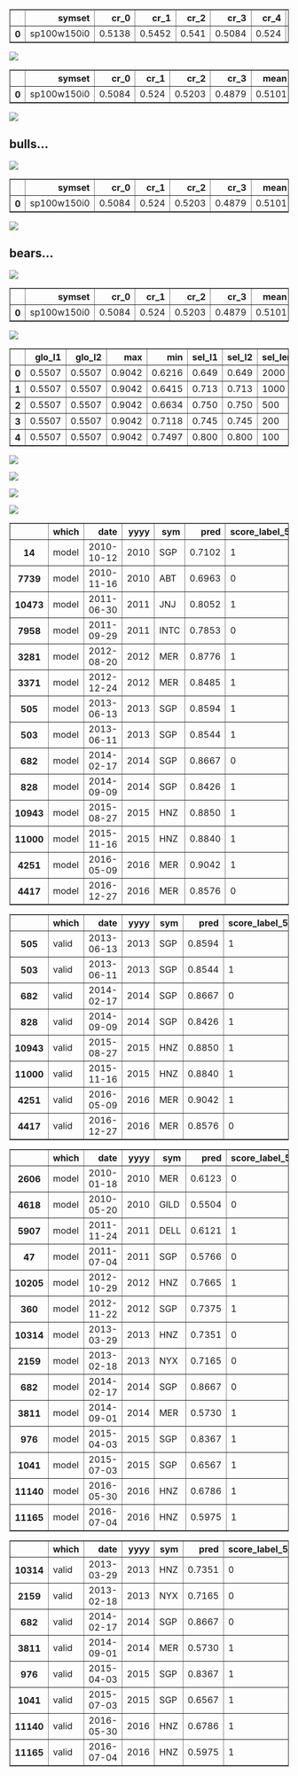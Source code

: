 
<table border="1" class="dataframe">
  <thead>
    <tr style="text-align: right;">
      <th></th>
      <th>symset</th>
      <th>cr_0</th>
      <th>cr_1</th>
      <th>cr_2</th>
      <th>cr_3</th>
      <th>cr_4</th>
      <th>cr_5</th>
      <th>cr_6</th>
      <th>mean</th>
    </tr>
  </thead>
  <tbody>
    <tr>
      <th>0</th>
      <td>sp100w150i0</td>
      <td>0.5138</td>
      <td>0.5452</td>
      <td>0.541</td>
      <td>0.5084</td>
      <td>0.524</td>
      <td>0.5203</td>
      <td>0.4879</td>
      <td>0.5201</td>
    </tr>
  </tbody>
</table>

![](./model_sp100_w150_clr_m2010-2017-1-1700-2010_v2013-2017-1-1700-2010_sscore_label_5_100-score_label_5_100_taTaBase1Ext4El.model.md.data/model.png)

<table border="1" class="dataframe">
  <thead>
    <tr style="text-align: right;">
      <th></th>
      <th>symset</th>
      <th>cr_0</th>
      <th>cr_1</th>
      <th>cr_2</th>
      <th>cr_3</th>
      <th>mean</th>
    </tr>
  </thead>
  <tbody>
    <tr>
      <th>0</th>
      <td>sp100w150i0</td>
      <td>0.5084</td>
      <td>0.524</td>
      <td>0.5203</td>
      <td>0.4879</td>
      <td>0.5101</td>
    </tr>
  </tbody>
</table>

![](./model_sp100_w150_clr_m2010-2017-1-1700-2010_v2013-2017-1-1700-2010_sscore_label_5_100-score_label_5_100_taTaBase1Ext4El.model.md.data/valid.png)
## bulls...

![](./model_sp100_w150_clr_m2010-2017-1-1700-2010_v2013-2017-1-1700-2010_sscore_label_5_100-score_label_5_100_taTaBase1Ext4El.model.md.data/model_pp.png)

<table border="1" class="dataframe">
  <thead>
    <tr style="text-align: right;">
      <th></th>
      <th>symset</th>
      <th>cr_0</th>
      <th>cr_1</th>
      <th>cr_2</th>
      <th>cr_3</th>
      <th>mean</th>
    </tr>
  </thead>
  <tbody>
    <tr>
      <th>0</th>
      <td>sp100w150i0</td>
      <td>0.5084</td>
      <td>0.524</td>
      <td>0.5203</td>
      <td>0.4879</td>
      <td>0.5101</td>
    </tr>
  </tbody>
</table>

![](./model_sp100_w150_clr_m2010-2017-1-1700-2010_v2013-2017-1-1700-2010_sscore_label_5_100-score_label_5_100_taTaBase1Ext4El.model.md.data/valid_pp.png)
## bears...

![](./model_sp100_w150_clr_m2010-2017-1-1700-2010_v2013-2017-1-1700-2010_sscore_label_5_100-score_label_5_100_taTaBase1Ext4El.model.md.data/model_pp_bears.png)

<table border="1" class="dataframe">
  <thead>
    <tr style="text-align: right;">
      <th></th>
      <th>symset</th>
      <th>cr_0</th>
      <th>cr_1</th>
      <th>cr_2</th>
      <th>cr_3</th>
      <th>mean</th>
    </tr>
  </thead>
  <tbody>
    <tr>
      <th>0</th>
      <td>sp100w150i0</td>
      <td>0.5084</td>
      <td>0.524</td>
      <td>0.5203</td>
      <td>0.4879</td>
      <td>0.5101</td>
    </tr>
  </tbody>
</table>

![](./model_sp100_w150_clr_m2010-2017-1-1700-2010_v2013-2017-1-1700-2010_sscore_label_5_100-score_label_5_100_taTaBase1Ext4El.model.md.data/valid_pp_bears.png)

<table border="1" class="dataframe">
  <thead>
    <tr style="text-align: right;">
      <th></th>
      <th>glo_l1</th>
      <th>glo_l2</th>
      <th>max</th>
      <th>min</th>
      <th>sel_l1</th>
      <th>sel_l2</th>
      <th>sel_len</th>
      <th>symset</th>
    </tr>
  </thead>
  <tbody>
    <tr>
      <th>0</th>
      <td>0.5507</td>
      <td>0.5507</td>
      <td>0.9042</td>
      <td>0.6216</td>
      <td>0.649</td>
      <td>0.649</td>
      <td>2000</td>
      <td>sp100w150i0</td>
    </tr>
    <tr>
      <th>1</th>
      <td>0.5507</td>
      <td>0.5507</td>
      <td>0.9042</td>
      <td>0.6415</td>
      <td>0.713</td>
      <td>0.713</td>
      <td>1000</td>
      <td>sp100w150i0</td>
    </tr>
    <tr>
      <th>2</th>
      <td>0.5507</td>
      <td>0.5507</td>
      <td>0.9042</td>
      <td>0.6634</td>
      <td>0.750</td>
      <td>0.750</td>
      <td>500</td>
      <td>sp100w150i0</td>
    </tr>
    <tr>
      <th>3</th>
      <td>0.5507</td>
      <td>0.5507</td>
      <td>0.9042</td>
      <td>0.7118</td>
      <td>0.745</td>
      <td>0.745</td>
      <td>200</td>
      <td>sp100w150i0</td>
    </tr>
    <tr>
      <th>4</th>
      <td>0.5507</td>
      <td>0.5507</td>
      <td>0.9042</td>
      <td>0.7497</td>
      <td>0.800</td>
      <td>0.800</td>
      <td>100</td>
      <td>sp100w150i0</td>
    </tr>
  </tbody>
</table>

![](./model_sp100_w150_clr_m2010-2017-1-1700-2010_v2013-2017-1-1700-2010_sscore_label_5_100-score_label_5_100_taTaBase1Ext4El.model.md.data/model_tp.png)

![](./model_sp100_w150_clr_m2010-2017-1-1700-2010_v2013-2017-1-1700-2010_sscore_label_5_100-score_label_5_100_taTaBase1Ext4El.model.md.data/valid_tp.png)

![](./model_sp100_w150_clr_m2010-2017-1-1700-2010_v2013-2017-1-1700-2010_sscore_label_5_100-score_label_5_100_taTaBase1Ext4El.model.md.data/model_tp2.png)

![](./model_sp100_w150_clr_m2010-2017-1-1700-2010_v2013-2017-1-1700-2010_sscore_label_5_100-score_label_5_100_taTaBase1Ext4El.model.md.data/valid_tp2.png)

<table border="1" class="dataframe">
  <thead>
    <tr style="text-align: right;">
      <th></th>
      <th>which</th>
      <th>date</th>
      <th>yyyy</th>
      <th>sym</th>
      <th>pred</th>
      <th>score_label_5_100</th>
    </tr>
  </thead>
  <tbody>
    <tr>
      <th>14</th>
      <td>model</td>
      <td>2010-10-12</td>
      <td>2010</td>
      <td>SGP</td>
      <td>0.7102</td>
      <td>1</td>
    </tr>
    <tr>
      <th>7739</th>
      <td>model</td>
      <td>2010-11-16</td>
      <td>2010</td>
      <td>ABT</td>
      <td>0.6963</td>
      <td>0</td>
    </tr>
    <tr>
      <th>10473</th>
      <td>model</td>
      <td>2011-06-30</td>
      <td>2011</td>
      <td>JNJ</td>
      <td>0.8052</td>
      <td>1</td>
    </tr>
    <tr>
      <th>7958</th>
      <td>model</td>
      <td>2011-09-29</td>
      <td>2011</td>
      <td>INTC</td>
      <td>0.7853</td>
      <td>0</td>
    </tr>
    <tr>
      <th>3281</th>
      <td>model</td>
      <td>2012-08-20</td>
      <td>2012</td>
      <td>MER</td>
      <td>0.8776</td>
      <td>1</td>
    </tr>
    <tr>
      <th>3371</th>
      <td>model</td>
      <td>2012-12-24</td>
      <td>2012</td>
      <td>MER</td>
      <td>0.8485</td>
      <td>1</td>
    </tr>
    <tr>
      <th>505</th>
      <td>model</td>
      <td>2013-06-13</td>
      <td>2013</td>
      <td>SGP</td>
      <td>0.8594</td>
      <td>1</td>
    </tr>
    <tr>
      <th>503</th>
      <td>model</td>
      <td>2013-06-11</td>
      <td>2013</td>
      <td>SGP</td>
      <td>0.8544</td>
      <td>1</td>
    </tr>
    <tr>
      <th>682</th>
      <td>model</td>
      <td>2014-02-17</td>
      <td>2014</td>
      <td>SGP</td>
      <td>0.8667</td>
      <td>0</td>
    </tr>
    <tr>
      <th>828</th>
      <td>model</td>
      <td>2014-09-09</td>
      <td>2014</td>
      <td>SGP</td>
      <td>0.8426</td>
      <td>1</td>
    </tr>
    <tr>
      <th>10943</th>
      <td>model</td>
      <td>2015-08-27</td>
      <td>2015</td>
      <td>HNZ</td>
      <td>0.8850</td>
      <td>1</td>
    </tr>
    <tr>
      <th>11000</th>
      <td>model</td>
      <td>2015-11-16</td>
      <td>2015</td>
      <td>HNZ</td>
      <td>0.8840</td>
      <td>1</td>
    </tr>
    <tr>
      <th>4251</th>
      <td>model</td>
      <td>2016-05-09</td>
      <td>2016</td>
      <td>MER</td>
      <td>0.9042</td>
      <td>1</td>
    </tr>
    <tr>
      <th>4417</th>
      <td>model</td>
      <td>2016-12-27</td>
      <td>2016</td>
      <td>MER</td>
      <td>0.8576</td>
      <td>0</td>
    </tr>
  </tbody>
</table>

<table border="1" class="dataframe">
  <thead>
    <tr style="text-align: right;">
      <th></th>
      <th>which</th>
      <th>date</th>
      <th>yyyy</th>
      <th>sym</th>
      <th>pred</th>
      <th>score_label_5_100</th>
    </tr>
  </thead>
  <tbody>
    <tr>
      <th>505</th>
      <td>valid</td>
      <td>2013-06-13</td>
      <td>2013</td>
      <td>SGP</td>
      <td>0.8594</td>
      <td>1</td>
    </tr>
    <tr>
      <th>503</th>
      <td>valid</td>
      <td>2013-06-11</td>
      <td>2013</td>
      <td>SGP</td>
      <td>0.8544</td>
      <td>1</td>
    </tr>
    <tr>
      <th>682</th>
      <td>valid</td>
      <td>2014-02-17</td>
      <td>2014</td>
      <td>SGP</td>
      <td>0.8667</td>
      <td>0</td>
    </tr>
    <tr>
      <th>828</th>
      <td>valid</td>
      <td>2014-09-09</td>
      <td>2014</td>
      <td>SGP</td>
      <td>0.8426</td>
      <td>1</td>
    </tr>
    <tr>
      <th>10943</th>
      <td>valid</td>
      <td>2015-08-27</td>
      <td>2015</td>
      <td>HNZ</td>
      <td>0.8850</td>
      <td>1</td>
    </tr>
    <tr>
      <th>11000</th>
      <td>valid</td>
      <td>2015-11-16</td>
      <td>2015</td>
      <td>HNZ</td>
      <td>0.8840</td>
      <td>1</td>
    </tr>
    <tr>
      <th>4251</th>
      <td>valid</td>
      <td>2016-05-09</td>
      <td>2016</td>
      <td>MER</td>
      <td>0.9042</td>
      <td>1</td>
    </tr>
    <tr>
      <th>4417</th>
      <td>valid</td>
      <td>2016-12-27</td>
      <td>2016</td>
      <td>MER</td>
      <td>0.8576</td>
      <td>0</td>
    </tr>
  </tbody>
</table>

<table border="1" class="dataframe">
  <thead>
    <tr style="text-align: right;">
      <th></th>
      <th>which</th>
      <th>date</th>
      <th>yyyy</th>
      <th>sym</th>
      <th>pred</th>
      <th>score_label_5_100</th>
    </tr>
  </thead>
  <tbody>
    <tr>
      <th>2606</th>
      <td>model</td>
      <td>2010-01-18</td>
      <td>2010</td>
      <td>MER</td>
      <td>0.6123</td>
      <td>0</td>
    </tr>
    <tr>
      <th>4618</th>
      <td>model</td>
      <td>2010-05-20</td>
      <td>2010</td>
      <td>GILD</td>
      <td>0.5504</td>
      <td>0</td>
    </tr>
    <tr>
      <th>5907</th>
      <td>model</td>
      <td>2011-11-24</td>
      <td>2011</td>
      <td>DELL</td>
      <td>0.6121</td>
      <td>1</td>
    </tr>
    <tr>
      <th>47</th>
      <td>model</td>
      <td>2011-07-04</td>
      <td>2011</td>
      <td>SGP</td>
      <td>0.5766</td>
      <td>0</td>
    </tr>
    <tr>
      <th>10205</th>
      <td>model</td>
      <td>2012-10-29</td>
      <td>2012</td>
      <td>HNZ</td>
      <td>0.7665</td>
      <td>1</td>
    </tr>
    <tr>
      <th>360</th>
      <td>model</td>
      <td>2012-11-22</td>
      <td>2012</td>
      <td>SGP</td>
      <td>0.7375</td>
      <td>1</td>
    </tr>
    <tr>
      <th>10314</th>
      <td>model</td>
      <td>2013-03-29</td>
      <td>2013</td>
      <td>HNZ</td>
      <td>0.7351</td>
      <td>0</td>
    </tr>
    <tr>
      <th>2159</th>
      <td>model</td>
      <td>2013-02-18</td>
      <td>2013</td>
      <td>NYX</td>
      <td>0.7165</td>
      <td>0</td>
    </tr>
    <tr>
      <th>682</th>
      <td>model</td>
      <td>2014-02-17</td>
      <td>2014</td>
      <td>SGP</td>
      <td>0.8667</td>
      <td>0</td>
    </tr>
    <tr>
      <th>3811</th>
      <td>model</td>
      <td>2014-09-01</td>
      <td>2014</td>
      <td>MER</td>
      <td>0.5730</td>
      <td>1</td>
    </tr>
    <tr>
      <th>976</th>
      <td>model</td>
      <td>2015-04-03</td>
      <td>2015</td>
      <td>SGP</td>
      <td>0.8367</td>
      <td>1</td>
    </tr>
    <tr>
      <th>1041</th>
      <td>model</td>
      <td>2015-07-03</td>
      <td>2015</td>
      <td>SGP</td>
      <td>0.6567</td>
      <td>1</td>
    </tr>
    <tr>
      <th>11140</th>
      <td>model</td>
      <td>2016-05-30</td>
      <td>2016</td>
      <td>HNZ</td>
      <td>0.6786</td>
      <td>1</td>
    </tr>
    <tr>
      <th>11165</th>
      <td>model</td>
      <td>2016-07-04</td>
      <td>2016</td>
      <td>HNZ</td>
      <td>0.5975</td>
      <td>1</td>
    </tr>
  </tbody>
</table>

<table border="1" class="dataframe">
  <thead>
    <tr style="text-align: right;">
      <th></th>
      <th>which</th>
      <th>date</th>
      <th>yyyy</th>
      <th>sym</th>
      <th>pred</th>
      <th>score_label_5_100</th>
    </tr>
  </thead>
  <tbody>
    <tr>
      <th>10314</th>
      <td>valid</td>
      <td>2013-03-29</td>
      <td>2013</td>
      <td>HNZ</td>
      <td>0.7351</td>
      <td>0</td>
    </tr>
    <tr>
      <th>2159</th>
      <td>valid</td>
      <td>2013-02-18</td>
      <td>2013</td>
      <td>NYX</td>
      <td>0.7165</td>
      <td>0</td>
    </tr>
    <tr>
      <th>682</th>
      <td>valid</td>
      <td>2014-02-17</td>
      <td>2014</td>
      <td>SGP</td>
      <td>0.8667</td>
      <td>0</td>
    </tr>
    <tr>
      <th>3811</th>
      <td>valid</td>
      <td>2014-09-01</td>
      <td>2014</td>
      <td>MER</td>
      <td>0.5730</td>
      <td>1</td>
    </tr>
    <tr>
      <th>976</th>
      <td>valid</td>
      <td>2015-04-03</td>
      <td>2015</td>
      <td>SGP</td>
      <td>0.8367</td>
      <td>1</td>
    </tr>
    <tr>
      <th>1041</th>
      <td>valid</td>
      <td>2015-07-03</td>
      <td>2015</td>
      <td>SGP</td>
      <td>0.6567</td>
      <td>1</td>
    </tr>
    <tr>
      <th>11140</th>
      <td>valid</td>
      <td>2016-05-30</td>
      <td>2016</td>
      <td>HNZ</td>
      <td>0.6786</td>
      <td>1</td>
    </tr>
    <tr>
      <th>11165</th>
      <td>valid</td>
      <td>2016-07-04</td>
      <td>2016</td>
      <td>HNZ</td>
      <td>0.5975</td>
      <td>1</td>
    </tr>
  </tbody>
</table>
